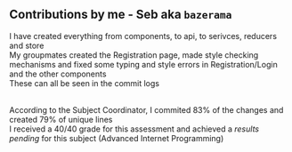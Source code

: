 ## Contributions by me - Seb aka `bazerama`
I have created everything from components, to api, to serivces, reducers and store<br>
My groupmates created the Registration page, made style checking mechanisms and fixed some typing and style errors in Registration/Login and the other components<br>
These can all be seen in the commit logs<br><br>

According to the Subject Coordinator, I commited 83% of the changes and created 79% of unique lines<br>
I received a 40/40 grade for this assessment and achieved a *results pending* for this subject (Advanced Internet Programming)
